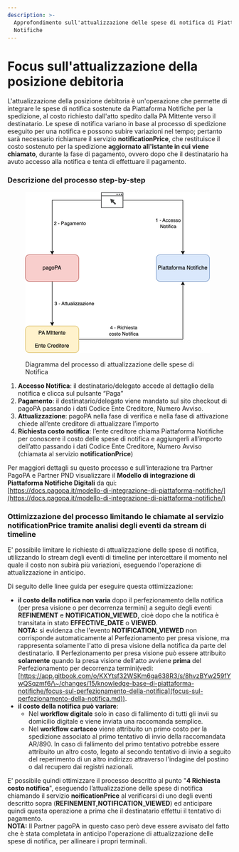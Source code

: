```yaml
---
description: >-
  Approfondimento sull'attualizzazione delle spese di notifica di Piattaforma
  Notifiche
---
```


# Focus sull'attualizzazione della posizione debitoria

L'attualizzazione della posizione debitoria è un'operazione che permette di integrare le spese di notifica sostenute da Piattaforma Notifiche per la spedizione, al costo richiesto dall'atto spedito dalla PA Mittente verso il destinatario. Le spese di notifica variano in base al processo di spedizione eseguito per una notifica e possono subire variazioni nel tempo; pertanto sarà necessario richiamare il servizio **notificationPrice**, che restituisce il costo sostenuto per la spedizione **aggiornato all'istante in cui viene chiamato**, durante la fase di pagamento, ovvero dopo che il destinatario ha avuto accesso alla notifica e tenta di effettuare il pagamento.

### Descrizione del processo step-by-step

<figure><img src="../.gitbook/assets/image (4).png" alt=""><figcaption><p>Diagramma del processo di attualizzazione delle spese di Notifica</p></figcaption></figure>

1. **Accesso Notifica**: il destinatario/delegato accede al dettaglio della notifica e clicca sul pulsante “Paga”
2. **Pagamento**: il destinatario/delegato viene mandato sul sito checkout di pagoPA passando i dati Codice Ente Creditore, Numero Avviso.
3. **Attualizzazione**: pagoPA nella fase di verifica e nella fase di attivazione chiede all’ente creditore di attualizzare l’importo
4. **Richiesta costo notifica**: l’ente creditore chiama Piattaforma Notifiche per conoscere il costo delle spese di notifica e aggiungerli all’importo dell’atto passando i dati Codice Ente Creditore, Numero Avviso (chiamata al servizio **notificationPrice**)

Per maggiori dettagli su questo processo e sull'interazione tra Partner PagoPA e Partner PND visualizzare il **Modello di integrazione di Piattaforma Notifiche Digitali** da qui:\
[https://docs.pagopa.it/modello-di-integrazione-di-piattaforma-notifiche/](https://docs.pagopa.it/modello-di-integrazione-di-piattaforma-notifiche/)

### Ottimizzazione del processo limitando le chiamate al servizio **notificationPrice** tramite analisi degli eventi da stream di timeline <a href="#ottimizzazioni" id="ottimizzazioni"></a>

E' possibile limitare le richieste di attualizzazione delle spese di notifica, utilizzando lo stream degli eventi di timeline per intercettare il momento nel quale il costo non subirà più variazioni, eseguendo l'operazione di attualizzazione in anticipo.&#x20;

Di seguito delle linee guida per eseguire questa ottimizzazione:

* **il costo della notifica non varia** dopo il perfezionamento della notifica (per presa visione o per decorrenza termini) a seguito degli eventi **REFINEMENT** e **NOTIFICATION\_VIEWED**, cioè dopo che la notifica è transitata in stato **EFFECTIVE\_DATE** o **VIEWED**.\
  **NOTA:** si evidenza che l'evento **NOTIFICATION\_VIEWED** non corrisponde automaticamente al Perfezionamento per presa visione, ma rappresenta solamente l'atto di presa visione della notifica da parte del destinatario. Il Perfezionamento per presa visione può essere attribuito **solamente** quando la presa visione dell'atto avviene **prima** del Perfezionamento per decorrenza termini(vedi:[https://app.gitbook.com/o/KXYtsf32WSKm6ga638R3/s/8hvzBYw259fYwQSqzmf6/\~/changes/15/knowledge-base-di-piattaforma-notifiche/focus-sul-perfezionamento-della-notifica](focus-sul-perfezionamento-della-notifica.md)).
* **il costo della notifica può variare**:
  * Nel **workflow digitale** solo in caso di fallimento di tutti gli invii su domicilio digitale e viene inviata una raccomanda semplice.
  * Nel **workflow cartaceo** viene attribuito un primo costo per la spedizione associato al primo tentativo di invio della raccomandata AR/890. In caso di fallimento del primo tentativo potrebbe essere attribuito un altro costo, legato al secondo tentativo di invio a seguito del reperimento di un altro indirizzo attraverso l'indagine del postino o dal recupero dai registri nazionali.

E' possibile quindi ottimizzare il processo descritto al punto "**4 Richiesta costo notifica**", eseguendo l’attualizzazione delle spese di notifica chiamando il servizio **noificationPrice** al verificarsi di uno degli eventi descritto sopra (**REFINEMENT,NOTIFICATION\_VIEWED**) ed anticipare quindi questa operazione a prima che il destinatario effettui il tentativo di pagamento.\
**NOTA:** Il Partner pagoPA in questo caso però deve essere avvisato del fatto che è stata completata in anticipo l'operazione di attualizzazione delle spese di notifica, per allineare i propri terminali.
